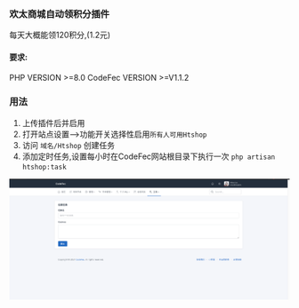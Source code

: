 ### 欢太商城自动领积分插件
每天大概能领120积分,(1.2元)

#### 要求: 
PHP VERSION >=8.0
CodeFec VERSION >=V1.1.2

### 用法
1. 上传插件后并启用
2. 打开站点设置-->功能开关选择性启用`所有人可用Htshop`
3. 访问 `域名/Htshop` 创建任务
4. 添加定时任务,设置每小时在CodeFec网站根目录下执行一次 `php artisan htshop:task`

![截图](./assets/QQ20210609-222818.png)


